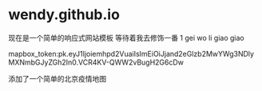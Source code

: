 # wendy.github.io

现在是一个简单的响应式网站模板
等待着我去修饰一番
1 gei wo li giao giao

mapbox_token:pk.eyJ1Ijoiemhpd2VuaiIsImEiOiJjand2eGlzb2MwYWg3NDlyMXNmbGJyZGh2In0.VCR4KV-QWW2vBugH2G6cDw

添加了一个简单的北京疫情地图
